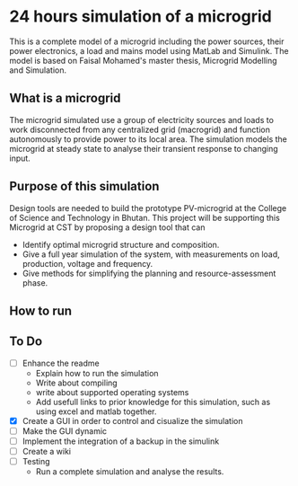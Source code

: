 # 24 hours simulation of a microgrid
This is a complete model of a microgrid including the power sources, their power electronics, a load and mains model using MatLab and Simulink. The model is based on Faisal Mohamed's master thesis, Microgrid Modelling and Simulation.

## What is a microgrid
The microgrid simulated use a group of electricity sources and loads to work disconnected from any centralized grid (macrogrid) and function autonomously to provide power to its local area. The simulation models the microgrid at steady state to analyse their transient response to changing input. 

## Purpose of this simulation
Design tools are needed to build the prototype PV-microgrid at the College of Science and Technology in Bhutan. This project will be supporting this Microgrid at CST by proposing a design tool that can
* Identify optimal microgrid structure and composition.
* Give a full year simulation of the system, with measurements on load, production, voltage and frequency.
* Give methods for simplifying the planning and resource-assessment phase.

## How to run

## To Do

- [ ] Enhance the readme
  * Explain how to run the simulation
  * Write about compiling
  * write about supported operating systems
  * Add usefull links to prior knowledge for this simulation, such as using excel and matlab together.
- [x] Create a GUI in order to control and cisualize the simulation
- [ ] Make the GUI dynamic
- [ ] Implement the integration of a backup in the simulink
- [ ] Create a wiki
- [ ] Testing
  * Run a complete simulation and analyse the results.
